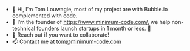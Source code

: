 - 👋 Hi, I’m Tom Louwagie, most of my project are with Bubble.io complemented with code.
- 🌱 I’m the founder of https://www.minimum-code.com/, we help non-technical founders launch startups in 1 month or less. 🤖
- 💞️ Reach out if you want to collaborate!
- 📫 Contact me at tom@minimum-code.com
